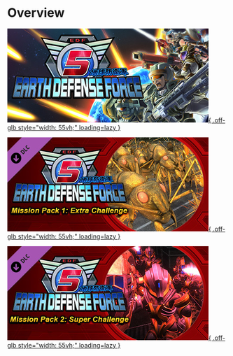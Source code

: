 # Overview

[![Base Game](../images/base_game.jpg){ .off-glb style="width: 55vh;" loading=lazy }](Base/index.md)

[![Mission Pack 1](../images/mission_pack_1.jpg){ .off-glb style="width: 55vh;" loading=lazy }](DLC1/index.md)

[![Mission Pack 2](../images/mission_pack_2.jpg){ .off-glb style="width: 55vh;" loading=lazy }](DLC2/index.md)
